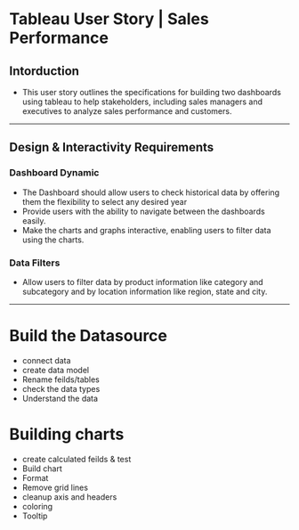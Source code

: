 # Tableau User Story | Sales Performance
## Intorduction
- This user story outlines the specifications for building two dashboards using tableau to help stakeholders, including sales managers and executives to analyze sales performance and customers. 
---

## Design & Interactivity Requirements
### Dashboard Dynamic
- The Dashboard should allow users to check historical data by offering them the flexibility to select any desired year
- Provide users with the ability to navigate between the dashboards easily.
- Make the charts and graphs interactive, enabling users to filter data using the charts.
### Data Filters
- Allow users to filter data by product information like category and subcategory and by location information like region, state and city.
---
# Build the Datasource
- connect data
- create data model
- Rename feilds/tables
- check the data types
- Understand the data

# Building charts 
- create calculated feilds & test
- Build chart
- Format
-  Remove grid lines
-  cleanup axis and headers
-  coloring
-  Tooltip


